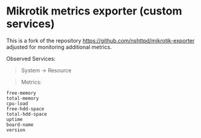 # Mikrotik metrics exporter (custom services)
This is a fork of the repository https://github.com/nshttpd/mikrotik-exporter adjusted for monitoring additional metrics.

Observed Services:

> System -> Resource

> Metrics:
```
free-memory
total-memory
cpu-load
free-hdd-space
total-hdd-space
uptime
board-name
version
```
